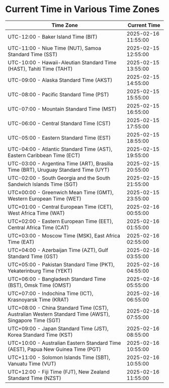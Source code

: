 # Current Time in Various Time Zones

| Time Zone | Current Time |
|-----------|--------------|
| UTC-12:00 - Baker Island Time (BIT) | 2025-02-16 11:55:00 |
| UTC-11:00 - Niue Time (NUT), Samoa Standard Time (SST) | 2025-02-15 12:55:00 |
| UTC-10:00 - Hawaii-Aleutian Standard Time (HAST), Tahiti Time (TAHT) | 2025-02-15 13:55:00 |
| UTC-09:00 - Alaska Standard Time (AKST) | 2025-02-15 14:55:00 |
| UTC-08:00 - Pacific Standard Time (PST) | 2025-02-15 15:55:00 |
| UTC-07:00 - Mountain Standard Time (MST) | 2025-02-15 16:55:00 |
| UTC-06:00 - Central Standard Time (CST) | 2025-02-15 17:55:00 |
| UTC-05:00 - Eastern Standard Time (EST) | 2025-02-15 18:55:00 |
| UTC-04:00 - Atlantic Standard Time (AST), Eastern Caribbean Time (ECT) | 2025-02-15 19:55:00 |
| UTC-03:00 - Argentina Time (ART), Brasília Time (BRT), Uruguay Standard Time (UYT) | 2025-02-15 20:55:00 |
| UTC-02:00 - South Georgia and the South Sandwich Islands Time (SGT) | 2025-02-15 21:55:00 |
| UTC±00:00 - Greenwich Mean Time (GMT), Western European Time (WET) | 2025-02-15 23:55:00 |
| UTC+01:00 - Central European Time (CET), West Africa Time (WAT) | 2025-02-16 00:55:00 |
| UTC+02:00 - Eastern European Time (EET), Central Africa Time (CAT) | 2025-02-16 01:55:00 |
| UTC+03:00 - Moscow Time (MSK), East Africa Time (EAT) | 2025-02-16 02:55:00 |
| UTC+04:00 - Azerbaijan Time (AZT), Gulf Standard Time (GST) | 2025-02-16 03:55:00 |
| UTC+05:00 - Pakistan Standard Time (PKT), Yekaterinburg Time (YEKT) | 2025-02-16 04:55:00 |
| UTC+06:00 - Bangladesh Standard Time (BST), Omsk Time (OMST) | 2025-02-16 05:55:00 |
| UTC+07:00 - Indochina Time (ICT), Krasnoyarsk Time (KRAT) | 2025-02-16 06:55:00 |
| UTC+08:00 - China Standard Time (CST), Australian Western Standard Time (AWST), Singapore Time (SGT) | 2025-02-16 07:55:00 |
| UTC+09:00 - Japan Standard Time (JST), Korea Standard Time (KST) | 2025-02-16 08:55:00 |
| UTC+10:00 - Australian Eastern Standard Time (AEST), Papua New Guinea Time (PGT) | 2025-02-16 10:55:00 |
| UTC+11:00 - Solomon Islands Time (SBT), Vanuatu Time (VUT) | 2025-02-16 10:55:00 |
| UTC+12:00 - Fiji Time (FJT), New Zealand Standard Time (NZST) | 2025-02-16 11:55:00 |
